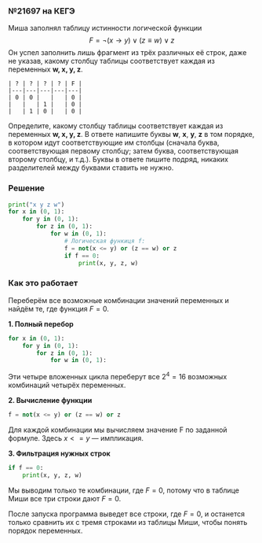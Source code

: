 ### №21697 на КЕГЭ

Миша заполнял таблицу истинности логической функции $$F = \neg(x \to y) \lor (z \equiv w) \lor z$$
Он успел заполнить лишь фрагмент из трёх различных её строк, даже не указав, какому столбцу таблицы соответствует каждая из переменных **w, х, y, z**.

```
| ? | ? | ? | ? | F |
|---|---|---|---|---|
| 0 | 0 |   |   | 0 |
|   |   | 1 |   | 0 |
|   | 1 | 0 |   | 0 |
```

Определите, какому столбцу таблицы соответствует каждая из переменных **w, х, y, z**. В ответе напишите буквы **w**, **х**, **у**, **z** в том порядке, в котором идут соответствующие им столбцы (сначала буква, соответствующая первому столбцу; затем буква, соответствующая второму столбцу, и т.д.). Буквы в ответе пишите подряд, никаких разделителей между буквами ставить не нужно.

### Решение

```python
print("x y z w")
for x in (0, 1):
    for y in (0, 1):
        for z in (0, 1):
            for w in (0, 1):
                # Логическая функиця f:
                f = not(x <= y) or (z == w) or z
                if f == 0:
                    print(x, y, z, w)
```

### Как это работает

Переберём все возможные комбинации значений переменных и найдём те, где функция $F = 0$.

**1. Полный перебор**
```python
for x in (0, 1):
    for y in (0, 1):
        for z in (0, 1):
            for w in (0, 1):
```
Эти четыре вложенных цикла переберут все $2^4 = 16$ возможных комбинаций четырёх переменных.

**2. Вычисление функции**
```python
f = not(x <= y) or (z == w) or z
```
Для каждой комбинации мы вычисляем значение F по заданной формуле. Здесь $x <= y$ — импликация.

**3. Фильтрация нужных строк**
```python
if f == 0:
    print(x, y, z, w)
```
Мы выводим только те комбинации, где $F = 0$, потому что в таблице Миши все три строки дают $F = 0$.

После запуска программа выведет все строки, где $F = 0$, и останется только сравнить их с тремя строками из таблицы Миши, чтобы понять порядок переменных.